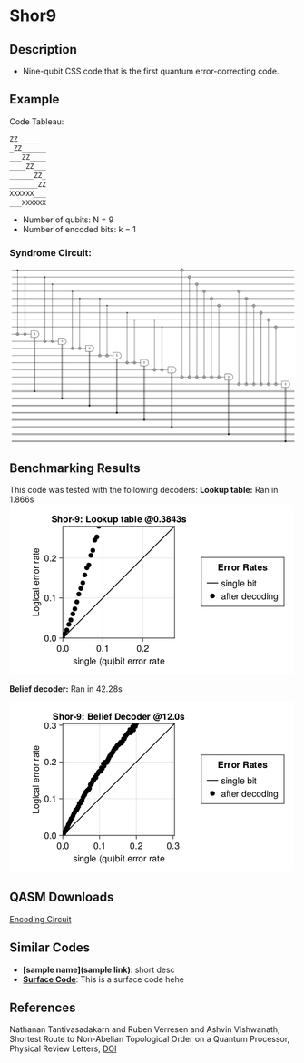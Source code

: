 # Shor9

## Description
 - Nine-qubit CSS code that is the first quantum error-correcting code.

## Example
Code Tableau:
```
ZZ_______
_ZZ______
___ZZ____
____ZZ___
______ZZ_
_______ZZ
XXXXXX___
___XXXXXX
```

- Number of qubits: N = 9
- Number of encoded bits: k = 1
### Syndrome Circuit:
![Shor-9 Syndrome Circuit](images/codeplots/Shor-9-codeplot.png)

## Benchmarking Results
This code was tested with the following decoders:
**Lookup table:** Ran in 1.866s
![Shor-9 Truth Table PP](images\performanceplots\Shor-9-lookuptable.png)

**Belief decoder:** Ran in 42.28s

![Shor-9 Belief Decoder PP](images\performanceplots\Shor-9-beliefa.png)

##

## QASM Downloads
[Encoding Circuit](QASMDownloads\\Shor-9-encodingCircuit.qasm)

## Similar Codes
- **[sample name](sample link)**: short desc
- **[Surface Code](https://www.nature.com/articles/s41586-022-05434-1)**: This is a surface code hehe

## References
Nathanan Tantivasadakarn and Ruben Verresen and Ashvin Vishwanath, Shortest Route to Non-Abelian Topological Order on a Quantum Processor, Physical Review Letters, [DOI](https://doi.org/10.1103/PhysRevLett.131.060405)